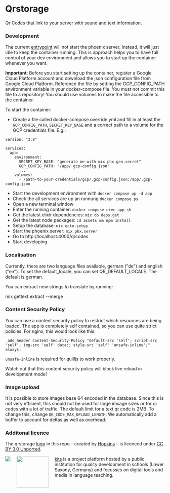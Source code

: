 # Qrstorage

Qr Codes that link to your server with sound and text information.

### Development

The current [entrypoint](./.docker/entrypoint.sh) will not start the phoenix server. Instead, it will just idle to keep the container running. This is approach helps you to have full control of your dev environment and allows you to start up the container whenever you want.

**Important**: Before you start setting up the container, register a Google Cloud Platform account and download the json configuration file from Google Cloud Platform. Reference the file by setting the GCP_CONFIG_PATH environment variable in your docker-compose file. You must not commit this file to a repository! You should use volumes to make the file accessible to the container.

To start the container:
- Create a file called docker-compose.override.yml and fill in at least the `GCP_CONFIG_PATH`, `SECRET_KEY_BASE` and a correct path to a volume for the GCP credentials file. E.g.:

```
version: "3.8"

services:
  app:
    environment:
      SECRET_KEY_BASE: "generate me with mix phx.gen.secret"
      GCP_CONFIG_PATH: "/app/.gcp-config.json"
      ...
    volumes:
      - /path-to-your-credentials/gcp/.gcp-config.json:/app/.gcp-config.json
```

- Start the development environment with `docker compose up -d app`
- Check the all services are up an runnung `docker compose ps`
- Open a new terminal window
- Enter the running container: `docker compose exec app sh`
- Get the latest elixir dependencies: `mix do deps.get`
- Get the latest node packages: `cd assets && npm install`
- Setup the database: `mix ecto.setup`
- Start the phoenix server: `mix phx.server`
- Go to http://localhost:4000/qrcodes
- Start developing

### Localisation

Currently, there are two language files available, german ("de") and english ("en"). To set the default_locale, you can set QR_DEFAULT_LOCALE. The default is german.

You can extract new strings to translate by running:

 mix gettext.extract --merge

### Content Security Policy

You can use a content security policy to restrict which resources are being loaded. The app is completely self contained, so you can use quite strict policies. For nginx, this would look like this:

```
 add_header Content-Security-Policy "default-src 'self'; script-src 'self'; img-src 'self' data:; style-src 'self' 'unsafe-inline';" always;
```

`unsafe-inline` is required for quilljs to work properly.

Watch out that this content security policy will block live reload in development mode!

### Image upload

It is possible to store images base 64 encoded in the database. Since this is not very efficient, this should not be used for large imsage sizes or for qr codes with a lot of traffic. The default limit for a text qr code is 2MB. To change this, change ```QR_CODE_MAX_UPLOAD_LENGTH```. We automatically add a buffer to account for deltas as well as overhead.

### Additonal licence

The qrstorage [logo](https://thenounproject.com/icon/860830/) in this repo – created by [Hopkins](https://thenounproject.com/hopkins81) – is licenced under [CC BY 3.0 Unported](https://creativecommons.org/licenses/by/3.0/).

<img src="https://www.nibis.de/img/nlq-medienbildung.png" align="left" style="margin-right:20px">
<img src="https://kits.blog/wp-content/uploads/2021/03/kits_logo.svg" width=100px align="left" style="margin-right:20px">

[kits](https://kits.blog/) is a project platform hosted by a public institution for quality development in schools (Lower Saxony, Germany) and focusses on digital tools and media in language teaching.